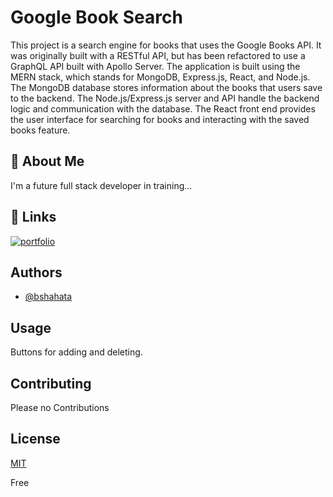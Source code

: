 
# Google Book Search


This project is a search engine for books that uses the Google Books API. It was originally built with a RESTful API, but has been refactored to use a GraphQL API built with Apollo Server. The application is built using the MERN stack, which stands for MongoDB, Express.js, React, and Node.js. The MongoDB database stores information about the books that users save to the backend. The Node.js/Express.js server and API handle the backend logic and communication with the database. The React front end provides the user interface for searching for books and interacting with the saved books feature.
## 🚀 About Me
I'm a future full stack developer in training...


## 🔗 Links
[![portfolio](https://img.shields.io/badge/my_portfolio-000?style=for-the-badge&logo=ko-fi&logoColor=white)](https://katherineoelsner.com/)



## Authors

- [@bshahata](https://www.github.com/bshahata)


## Usage
Buttons for adding and deleting.


## Contributing

Please no Contributions 


## License

[MIT](https://choosealicense.com/licenses/mit/)

Free
